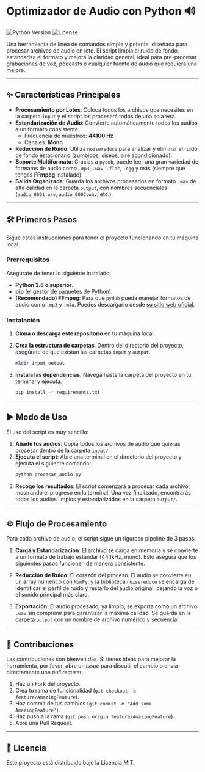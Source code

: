 # Optimizador de Audio con Python 🔊

![Python Version](https://img.shields.io/badge/python-3.8%2B-blue.svg)
![License](https://img.shields.io/badge/license-MIT-green.svg)

Una herramienta de línea de comandos simple y potente, diseñada para procesar archivos de audio en lote. El script limpia el ruido de fondo, estandariza el formato y mejora la claridad general, ideal para pre-procesar grabaciones de voz, podcasts o cualquier fuente de audio que requiera una mejora.

---

## ✨ Características Principales

* **Procesamiento por Lotes**: Coloca todos los archivos que necesites en la carpeta `input` y el script los procesará todos de una sola vez.
* **Estandarización de Audio**: Convierte automáticamente todos los audios a un formato consistente:
    * Frecuencia de muestreo: **44100 Hz**
    * Canales: **Mono**
* **Reducción de Ruido**: Utiliza `noisereduce` para analizar y eliminar el ruido de fondo estacionario (zumbidos, siseos, aire acondicionado).
* **Soporte Multiformato**: Gracias a `pydub`, puede leer una gran variedad de formatos de audio como `.mp3`, `.wav`, `.flac`, `.ogg` y más (siempre que tengas **FFmpeg** instalado).
* **Salida Organizada**: Guarda los archivos procesados en formato `.wav` de alta calidad en la carpeta `output`, con nombres secuenciales (`audio_0001.wav`, `audio_0002.wav`, etc.).

---

## 🛠️ Primeros Pasos

Sigue estas instrucciones para tener el proyecto funcionando en tu máquina local.

### Prerrequisitos

Asegúrate de tener lo siguiente instalado:

* **Python 3.8 o superior**.
* **pip** (el gestor de paquetes de Python).
* **(Recomendado) FFmpeg**: Para que `pydub` pueda manejar formatos de audio como `.mp3` y `.m4a`. Puedes descargarlo desde [su sitio web oficial](https://ffmpeg.org/download.html).

### Instalación

1.  **Clona o descarga este repositorio** en tu máquina local.

2.  **Crea la estructura de carpetas**. Dentro del directorio del proyecto, asegúrate de que existan las carpetas `input` y `output`.
    ```bash
    mkdir input output
    ```

3.  **Instala las dependencias**. Navega hasta la carpeta del proyecto en tu terminal y ejecuta:
    ```bash
    pip install -r requirements.txt
    ```

---

## ▶️ Modo de Uso

El uso del script es muy sencillo:

1.  **Añade tus audios**: Copia todos los archivos de audio que quieras procesar dentro de la carpeta `input/`.
2.  **Ejecuta el script**: Abre una terminal en el directorio del proyecto y ejecuta el siguiente comando:
    ```bash
    python procesar_audio.py
    ```
3.  **Recoge los resultados**: El script comenzará a procesar cada archivo, mostrando el progreso en la terminal. Una vez finalizado, encontrarás todos los audios limpios y estandarizados en la carpeta `output/`.

---

## ⚙️ Flujo de Procesamiento

Para cada archivo de audio, el script sigue un riguroso pipeline de 3 pasos:

1.  **Carga y Estandarización**: El archivo se carga en memoria y se convierte a un formato de trabajo estándar (44.1kHz, mono). Esto asegura que los siguientes pasos funcionen de manera consistente.

2.  **Reducción de Ruido**: El corazón del proceso. El audio se convierte en un array numérico con `NumPy`, y la biblioteca `noisereduce` se encarga de identificar el perfil de ruido y restarlo del audio original, dejando la voz o el sonido principal más claro.

3.  **Exportación**: El audio procesado, ya limpio, se exporta como un archivo `.wav` sin comprimir para garantizar la máxima calidad. Se guarda en la carpeta `output` con un nombre de archivo numérico y secuencial.

---

## 🤝 Contribuciones

Las contribuciones son bienvenidas. Si tienes ideas para mejorar la herramienta, por favor, abre un *issue* para discutir el cambio o envía directamente una *pull request*.

1.  Haz un Fork del proyecto.
2.  Crea tu rama de funcionalidad (`git checkout -b feature/AmazingFeature`).
3.  Haz commit de tus cambios (`git commit -m 'Add some AmazingFeature'`).
4.  Haz push a la rama (`git push origin feature/AmazingFeature`).
5.  Abre una Pull Request.

---

## 📄 Licencia

Este proyecto está distribuido bajo la Licencia MIT.